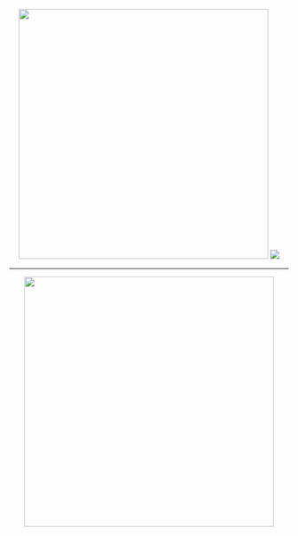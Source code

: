 <p align="center">
  <img width="450" src="https://i.imgur.com/FUwUDOW.png">
  <img src="https://readme-typing-svg.herokuapp.com?font=Fira+Code&duration=2000&pause=200&color=FFA5A5&center=true&vCenter=true&width=1300&height=30&lines=and+i+dont+blame+you;if+you+want+to;bury+me+in+your+memory;im+not+the+boy+i+ought+to+be+%2C+but;maybe+when+you+tell+your+friends;you+can+tell+them+what+you+saw+in+me;and+not+the+way+i+am+.;+;+">
</p>

---

<p align="center">
  <img width="450" src="https://i.imgur.com/vvjQzT8.png">
</p>

